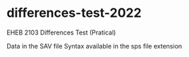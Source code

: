 # differences-test-2022
EHEB 2103 Differences Test (Pratical)

Data in the SAV file
Syntax available in the sps file extension
